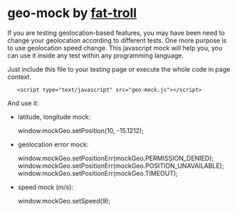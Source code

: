 # geo-mock by <a href=https://github.com/fat-troll/js-geo-mock>fat-troll</a>

If you are testing geolocation-based features, you may have been need to change your geolocation according to different tests. One more purpose is to use geolocation speed change. This javascript mock will help you, you can use it inside any test within any programming language.

Just include this file to your testing page or execute the whole code in page context.
```
   <script type="text/javascript" src="geo-mock.js"></script>
```
 
And use it:

<ul>
<li>
latitude, longitude mock:
  
  window.mockGeo.setPosition(10, -15.1212);
</li>
<li>
   geolocation error mock:

  window.mockGeo.setPositionErr(mockGeo.PERMISSION_DENIED);
  window.mockGeo.setPositionErr(mockGeo.POSITION_UNAVAILABLE);
  window.mockGeo.setPositionErr(mockGeo.TIMEOUT);
</li>

<li>
   speed mock (m/s):

  window.mockGeo.setSpeed(9);
</li>
</ul>





